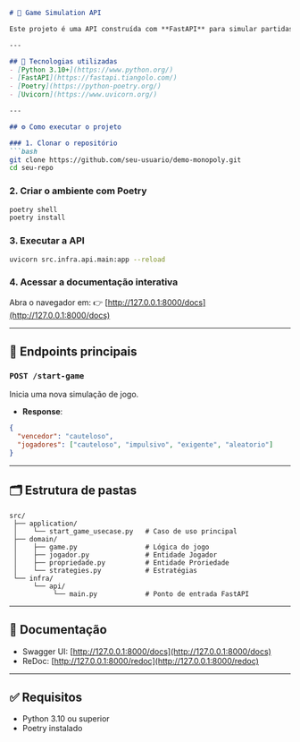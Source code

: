 ````markdown
# 🎲 Game Simulation API

Este projeto é uma API construída com **FastAPI** para simular partidas de um jogo baseado em diferentes estratégias de jogadores.  

---

## 🚀 Tecnologias utilizadas
- [Python 3.10+](https://www.python.org/)
- [FastAPI](https://fastapi.tiangolo.com/)
- [Poetry](https://python-poetry.org/)
- [Uvicorn](https://www.uvicorn.org/)

---

## ⚙️ Como executar o projeto

### 1. Clonar o repositório
```bash
git clone https://github.com/seu-usuario/demo-monopoly.git
cd seu-repo
````

### 2. Criar o ambiente com Poetry

```bash
poetry shell
poetry install
```

### 3. Executar a API

```bash
uvicorn src.infra.api.main:app --reload
```

### 4. Acessar a documentação interativa

Abra o navegador em:
👉 [http://127.0.0.1:8000/docs](http://127.0.0.1:8000/docs)

---

## 📌 Endpoints principais

### `POST /start-game`

Inicia uma nova simulação de jogo.

* **Response**:

```json
{
  "vencedor": "cauteloso",
  "jogadores": ["cauteloso", "impulsivo", "exigente", "aleatorio"]
}
```

---

## 🗂 Estrutura de pastas

```
src/
 ├── application/
 │    └── start_game_usecase.py   # Caso de uso principal
 ├── domain/
 │    ├── game.py                 # Lógica do jogo
 │    ├── jogador.py              # Entidade Jogador
 │    ├── propriedade.py          # Entidade Proriedade
 │    └── strategies.py           # Estratégias
 └── infra/
      └── api/
           └── main.py            # Ponto de entrada FastAPI
```

---

## 📖 Documentação

* Swagger UI: [http://127.0.0.1:8000/docs](http://127.0.0.1:8000/docs)
* ReDoc: [http://127.0.0.1:8000/redoc](http://127.0.0.1:8000/redoc)

---

## ✅ Requisitos

* Python 3.10 ou superior
* Poetry instalado

```

